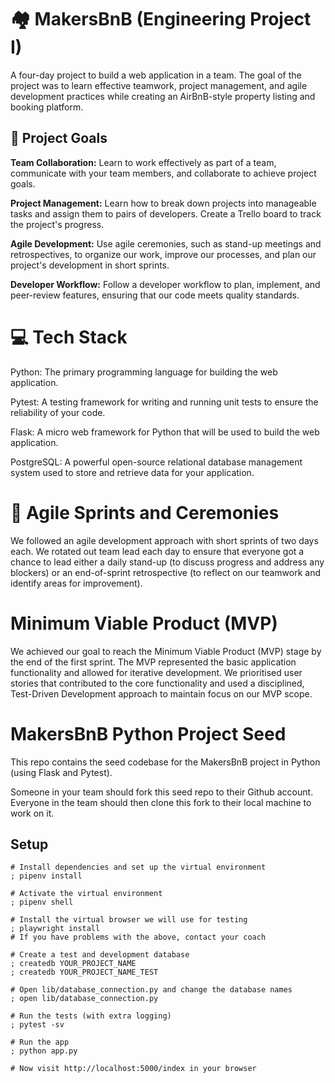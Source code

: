 # 🏘️ MakersBnB (Engineering Project I)

A four-day project to build a web application in a team. The goal of the project was to learn effective teamwork, project management, and agile development practices while creating an AirBnB-style property listing and booking platform. 

## 🚀 Project Goals
**Team Collaboration:** Learn to work effectively as part of a team, communicate with your team members, and collaborate to achieve project goals.  

**Project Management:** Learn how to break down projects into manageable tasks and assign them to pairs of developers. Create a Trello board to track the project's progress.  

**Agile Development:** Use agile ceremonies, such as stand-up meetings and retrospectives, to organize our work, improve our processes, and plan our project's development in short sprints.  

**Developer Workflow:** Follow a developer workflow to plan, implement, and peer-review features, ensuring that our code meets quality standards.  

# 💻 Tech Stack
Python: The primary programming language for building the web application.  

Pytest: A testing framework for writing and running unit tests to ensure the reliability of your code.  

Flask: A micro web framework for Python that will be used to build the web application.  

PostgreSQL: A powerful open-source relational database management system used to store and retrieve data for your application.  

# 🏃 Agile Sprints and Ceremonies

We followed an agile development approach with short sprints of two days each. We rotated out team lead each day to ensure that everyone got a chance to lead either a daily stand-up (to discuss progress and address any blockers) or an end-of-sprint retrospective (to reflect on our teamwork and identify areas for improvement).

# Minimum Viable Product (MVP)
We achieved our goal to reach the Minimum Viable Product (MVP) stage by the end of the first sprint. The MVP represented the basic application functionality and allowed for iterative development. We prioritised user stories that contributed to the core functionality and used a disciplined, Test-Driven Development approach to maintain focus on our MVP scope.

# MakersBnB Python Project Seed

This repo contains the seed codebase for the MakersBnB project in Python (using 
Flask and Pytest).

Someone in your team should fork this seed repo to their Github account. 
Everyone in the team should then clone this fork to their local machine to work on it.

## Setup

```shell
# Install dependencies and set up the virtual environment
; pipenv install

# Activate the virtual environment
; pipenv shell

# Install the virtual browser we will use for testing
; playwright install
# If you have problems with the above, contact your coach

# Create a test and development database
; createdb YOUR_PROJECT_NAME
; createdb YOUR_PROJECT_NAME_TEST

# Open lib/database_connection.py and change the database names
; open lib/database_connection.py

# Run the tests (with extra logging)
; pytest -sv

# Run the app
; python app.py

# Now visit http://localhost:5000/index in your browser
```